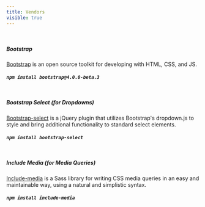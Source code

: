 ```yaml
---
title: Vendors
visible: true
---
```


<div style="margin-top: 50px">
  <h5 class="mt-4">Bootstrap</h5>
  <p><a href="https://getbootstrap.com/">Bootstrap</a> is an open source toolkit for developing with HTML, CSS, and JS.</p>

  <div class="highlight mt-4 p-3">
  <h5><code>npm install bootstrap@4.0.0-beta.3</code></h5> 
  </div>
</div>

<div style="margin-top: 50px">
  <h5 class="mt-4">Bootstrap Select (for Dropdowns)</h5>
  <p><a href="https://silviomoreto.github.io/bootstrap-select/">Bootstrap-select</a> is a jQuery plugin that utilizes Bootstrap's dropdown.js to style and bring additional functionality to standard select elements.</p>

  <div class="highlight mt-4 p-3">
  <h5><code>npm install bootstrap-select</code></h5> 
  </div>
</div>

<div style="margin-top: 50px">
  <h5 class="mt-4">Include Media (for Media Queries)</h5>
  <p><a href="https://include-media.com/">Include-media</a> is a Sass library for writing CSS media queries in an easy and maintainable way, using a natural and simplistic syntax.</p>

  <div class="highlight mt-4 p-3">
  <h5><code>npm install include-media</code></h5> 
  </div>
</div>